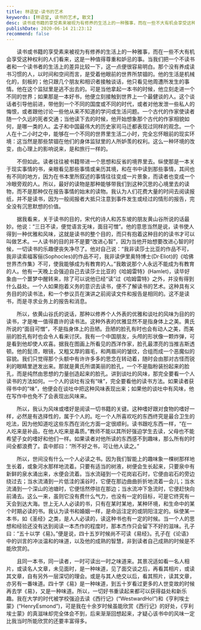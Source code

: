 ```yaml
---
title: 林语堂-读书的艺术
keywords: [林语堂, 读书的艺术, 散文]
desc: 读书或书籍的享受素来被视为有修养的生活上的一种雅事，而在一些不大有机会享受这种权利的人们看来，这是一种值得尊重和妒忌的事。当我们把一个不读书者和一个读书者的生活上的差异比较一下，这一点便很容易明白。那个没有养成读书习惯的人，以时间和空间而言，是受着他眼前的世界所禁锢的。
publishDate: 2020-06-14 21:23:12
recommend: false
---
```


　　读书或书籍的享受素来被视为有修养的生活上的一种雅事，而在一些不大有机会享受这种权利的人们看来，这是一种值得尊重和妒忌的事。当我们把一个不读书者和一个读书者的生活上的差异比较一下，这一点便很容易明白。那个没有养成读书习惯的人，以时间和空间而言，是受着他眼前的世界所禁锢的。他的生活是机械化的，刻板的；他只跟几个朋友和相识者接触谈话，他只看见他周遭所发生的事情。他在这个监狱里是逃不出去的。可是当他拿起一本书的时候，他立刻走进一个不同的世界；如果那是一本好书，他便立刻接触到世界上一个最健谈的人。这个谈话者引导他前进，带他到一个不同的国度或不同的时代，或者对他发泄一些私人的悔恨，或者跟他讨论一些他从来不知道的学问或生活问题。一个古代的作家使读者随一个久远的死者交通；当他读下去的时候，他开始想象那个古代的作家相貌如何，是哪一类的人。孟子和中国最伟大的历史家司马迁都表现过同样的观念。一个人在十二小时之中，能够在一个不同的世界里生活二小时，完全忘怀眼前的现实环境：这当然是那些禁锢在他们的身体监狱里的人所妒羡的权利。这么一种环境的改变，由心理上的影响说来，是和旅行一样的。

　　不但如此。读者往往被书籍带进一个思想和反省的境界里去。纵使那是一本关于现实事情的书，亲眼看见那些事情或亲历其境，和在书中读到那些事情，其间也有不同的地方，因为在书本里所叙述的事情往往变成一片景象，而读者也变成一个冷眼旁观的人。所以，最好的读物是那种能够带我们到这种沉思的心境里去的读物，而不是那种仅在报告事情的始末的读物。我认为人们花费大量的时间去阅读报纸，并不是读书，因为一般阅报者大抵只注意到事件发生或经过的情形的报告，完全没有沉思默想的价值。

　　据我看来，关于读书的目的，宋代的诗人和苏东坡的朋友黄山谷所说的话最妙。他说：“三日不读，便觉语言无味，面目可憎”。他的意思当然是说，读书使人得到一种优雅和风味，这就是读书的整个目的，而只有抱着这种目的的读书才可以叫做艺术。一人读书的目的并不是要“改进心智”，因为当他开始想要改进心智的时候，一切读书的乐趣便丧失净尽了。他对自己说：“我非读莎士比亚的作品不可，我非读索福客俪(Sophocles)的作品不可，我非读伊里奥特博士(Dr·Eliot)的《哈佛世界杰作集》不可，使我能够成为有教育的人。”我敢说那个人永远不能成为有教育的人。他有一天晚上会强迫自己去读莎士比亚的《哈姆雷特》(Hamlet)，读毕好象由一个噩梦中醒转来，除了可以说他已经“读”过《哈姆雷特》之外，并没有得到什么益处。一个人如果抱着义务的意识去读书，便不了解读书的艺术。这种具有义务目的的读书法，和一个参议员在演讲之前阅读文件和报告是相同的。这不是读书，而是寻求业务上的报告和消息。

　　所以，依黄山谷氏的说话，那种以修养个人外表的优雅和谈吐的风味为目的的读书，才是唯一值得嘉许的读书法。这种外表的优雅显然不是指身体上之美。黄氏所说的“面目可憎”，不是指身体上的丑陋。丑陋的脸孔有时也会有动人之美，而美丽的脸孔有时也会令人看来讨厌。我有一个中国朋友，头颅的形状像一颗炸弹，可是看到他却使人欢喜。据我在图画上所看见的西洋作家，脸孔最漂亮的当推吉斯透顿。他的髭须，眼镜，又粗又厚的眉毛，和两眉间的皱纹，合组而成一个恶魔似的容貌。我们只觉得那个头额中有许许多多的思念在转动着，随时会由那对古怪而锐利的眼睛里迸发出来。那就是黄氏所谓美丽的脸孔，一个不是脂粉装扮起来的脸孔，而是纯然由思想的力量创造起来的脸孔。讲到谈吐的风味，那完全要看一个人读书的方法如何。一个人的谈吐有没有“味”，完全要看他的读书方法。如果读者获得书中的“味”，他便会在谈吐中把这种风味表现出来；如果他的谈吐中有风味，他在写作中也免不了会表现出风味来。

　　所以，我认为风味或嗜好是阅读一切书籍的关键。这种嗜好跟对食物的嗜好一样，必然是有选择性的，属于个人的。吃一个人所喜欢吃的东西终究是最合卫生的吃法，因为他知道吃这些东西在消化方面一定很顺利。读书跟吃东西一样，“在一人吃来是补品，在他人吃来是毒质。”教师不能以其所好强迫学生去读，父母也不能希望子女的嗜好和他们一样。如果读者对他所读的东西感不到趣味，那么所有的时间全都浪费了。袁中郎曰：“所不好之书，可让他人读之。”

　　所以，世间没有什么一个人必读之书。因为我们智能上的趣味象一棵树那样地生长着，或象河水那样地流着。只要有适当的树液，树便会生长起来，只要泉中有新鲜的泉水涌出来，水便会流着。当水流碰到一个花岗岩石时，它便由岩石的旁边绕过去；当水流涌到一片低洼的溪谷时，它便在那边曲曲折折地流着一会儿；当水流涌到一个深山的池塘时，它便恬然停驻在那边；当水流冲下急流时，它便赶快向前涌去。这么一来，虽则它没有费什么气力，也没有一定的目标，可是它终究有一天会到达大海。世上无人人必读的书，只有在某时某地，某种环境，和生命中的某个时期必读的书。我认为读书和婚姻一样，是命运注定的或阴阳注定的。纵使某一本书，如《圣经》之类，是人人必读的，读这种书也有一定的时候。当一个人的思想和经验还没有达到阅读一本杰作的程度时，那本杰作只会留下不好的滋味。孔子曰：“五十以学《易》。”便是说，四十五岁时候尚不可读《易经》。孔子在《论语》中的训言的冲淡温和的味道，以及他的成熟的智慧，非到读者自己成熟的时候是不能欣赏的。

　　且同一本书，同一读者，一时可读出一时之味道来。其景况适如看一名人相片，或读名人文章，未见面时，是一种味道，见了面交谈之后，再看其相片，或读其文章，自有另外一层深切的理会。或是与其人绝交以后，看其照片，读其文章，亦另有一番味道。四十学《易》是一种味道，到五十岁看过更多的人世变故的时候再去学《易》，又是一种味道。所以，一切好书重读起来都可以获得益处和新乐趣。我在大学的时代被学校强迫去读《西行记》(“WestwardHo!”)和《亨利埃士蒙》(“HenryEsmond”)，可是我在十余岁时候虽能欣赏《西行记》的好处，《亨利埃士蒙》的真滋味却完全体会不到，后来渐渐回想起来，才疑心该书中的风味一定比我当时所能欣赏的还要丰富得多。